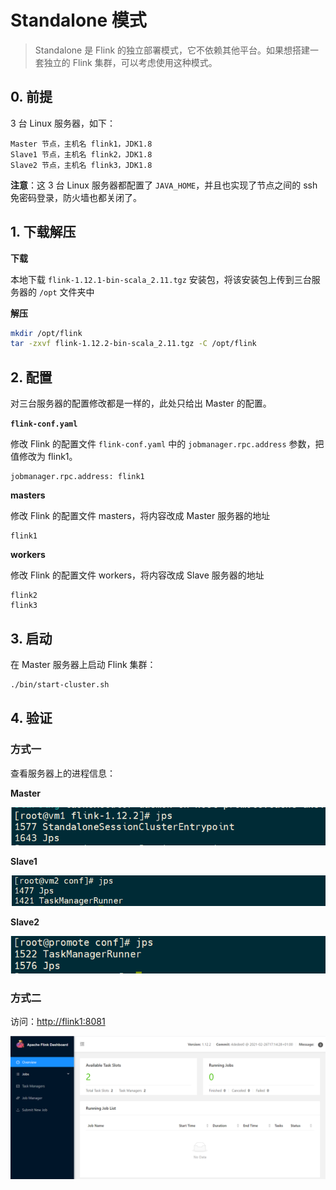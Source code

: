 # Standalone 模式

> Standalone 是 Flink 的独立部署模式，它不依赖其他平台。如果想搭建一套独立的 Flink 集群，可以考虑使用这种模式。

## 0. 前提

3 台 Linux 服务器，如下：

```
Master 节点，主机名 flink1，JDK1.8
Slave1 节点，主机名 flink2，JDK1.8
Slave2 节点，主机名 flink3，JDK1.8
```

**注意**：这 3 台 Linux 服务器都配置了 `JAVA_HOME`，并且也实现了节点之间的 ssh 免密码登录，防火墙也都关闭了。

## 1. 下载解压

**下载**

本地下载 `flink-1.12.1-bin-scala_2.11.tgz` 安装包，将该安装包上传到三台服务器的 `/opt` 文件夹中

**解压**

```bash
mkdir /opt/flink
tar -zxvf flink-1.12.2-bin-scala_2.11.tgz -C /opt/flink
```

## 2. 配置

对三台服务器的配置修改都是一样的，此处只给出 Master 的配置。

**`flink-conf.yaml`**

修改 Flink 的配置文件 `flink-conf.yaml` 中的 `jobmanager.rpc.address` 参数，把值修改为 flink1。

```
jobmanager.rpc.address: flink1
```

**masters**

修改 Flink 的配置文件 masters，将内容改成 Master 服务器的地址

```
flink1
```

**workers**

修改 Flink 的配置文件 workers，将内容改成 Slave 服务器的地址

```
flink2
flink3
```

## 3. 启动

在 Master 服务器上启动 Flink 集群：

```bash
./bin/start-cluster.sh
```

## 4. 验证

### 方式一

查看服务器上的进程信息：

**Master**

![](images/Standalone-20210317105814.png)

**Slave1**

![](images/Standalone-20210317105833.png)

**Slave2**

![](images/Standalone-20210317105847.png)

### 方式二

访问：<http://flink1:8081>

![](images/Standalone-20210317105956.png)